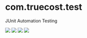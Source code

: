 # com.truecost.test
 JUnit Automation Testing
 
 <img src="https://img.shields.io/badge/Framework-TestNG%206.14-red"> <img src="https://img.shields.io/badge/JUnit-Version%203.8-green"> <img src="https://img.shields.io/badge/Language-Java-orange"> <img src="https://img.shields.io/badge/Extent%20Report-Version%204-Blue">
